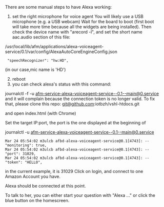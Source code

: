 There are some manual steps to have Alexa working:

1) set the right microphone for voice agent
You will likely use a USB microphone (e.g. a USB webcam)
Wait for the board to boot (first boot will take more time because all the widgets are being installed). 
Then check the device name with "arecord -l", and set the short name aac.audio section of this file:

/usr/local/lib/afm/applications/alexa-voiceagent-service/0.1/var/config/AlexaAutoCoreEngineConfig.json

     "speechRecognizer": "hw:HD",

(in our case,mic name is 'HD')

2) reboot
3) you can check alexa's status with this command:

journalctl -f -u afm-service-alexa-voiceagent-service--0.1--main@0.service
and it will complain because the connection token is no longer valid.
To fix that,
please clone this repo:
git@github.com:iotbzh/vshl-htdocs.git

and open index.html (with Chrome)

Set the target IP:port, the port is the one displayed at the beginning of

journalctl  -u afm-service-alexa-voiceagent-service--0.1--main@0.service

```
Mar 24 05:54:02 m3ulcb afbd-alexa-voiceagent-service@0.1[4743]: --    "monitoring": true,
Mar 24 05:54:02 m3ulcb afbd-alexa-voiceagent-service@0.1[4743]: --    "port": 31029,
Mar 24 05:54:02 m3ulcb afbd-alexa-voiceagent-service@0.1[4743]: --    "token": "HELLO",
```

in the current example, it is 31029
Click on login, and connect to one Amazon Account you have.

Alexa should be connected at this point.

To talk to her, you can either start your question with "Alexa ..." or click the blue
button on the homescreen.

